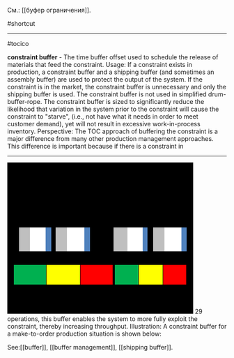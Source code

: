См.: [[буфер ограничения]].

#shortcut




<hr/>

#tocico

<b>constraint buffer</b> - The time buffer offset used to schedule the release of materials that feed the constraint. 
Usage: If a constraint exists in production, a constraint buffer and a shipping buffer (and sometimes an assembly buffer) are used to protect the output of the system. If the constraint is in the market, the constraint buffer is unnecessary and only the shipping buffer is used. The constraint buffer is not used in simplified drum-buffer-rope.  The constraint buffer is sized to significantly reduce the likelihood that variation in the system prior to the constraint will cause the constraint to "starve", (i.e., not have what it needs in order to meet customer demand), yet will not result in excessive work-in-process inventory. Perspective: The TOC approach of buffering the constraint is a major difference from many other production management approaches. This difference is important because if there is a constraint in 
<hr/>
<img src="./tocico_dictionary_2nd_editio-29_1.png"/>
29 
operations, this buffer enables the system to more fully exploit the constraint, thereby increasing throughput.
Illustration: A constraint buffer for a make-to-order production situation is shown below: 
 
 



See:[[buffer]], [[buffer management]], [[shipping buffer]].
